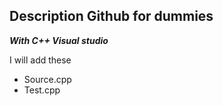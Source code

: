## Description Github for dummies

***With C++ Visual studio***

I will add these
* Source.cpp
* Test.cpp
